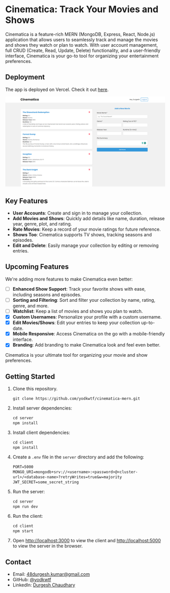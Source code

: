 # Cinematica: Track Your Movies and Shows

Cinematica is a feature-rich MERN (MongoDB, Express, React, Node.js) application that allows users to seamlessly track and manage the movies and shows they watch or plan to watch. With user account management, full CRUD (Create, Read, Update, Delete) functionality, and a user-friendly interface, Cinematica is your go-to tool for organizing your entertainment preferences.

## Deployment

The app is deployed on Vercel. Check it out [here](https://cinematica-mern.vercel.app/).

![Cinematica](./client/public/cinematica.png)

## Key Features

- **User Accounts**: Create and sign in to manage your collection.
- **Add Movies and Shows**: Quickly add details like name, duration, release year, genre, plot, and rating.
- **Rate Movies**: Keep a record of your movie ratings for future reference.
- **Shows Too**: Cinematica supports TV shows, tracking seasons and episodes.
- **Edit and Delete**: Easily manage your collection by editing or removing entries.

## Upcoming Features

We're adding more features to make Cinematica even better:

- [ ] **Enhanced Show Support**: Track your favorite shows with ease, including seasons and episodes.
- [ ] **Sorting and Filtering**: Sort and filter your collection by name, rating, genre, and more.
- [ ] **Watchlist**: Keep a list of movies and shows you plan to watch.
- [x] **Custom Usernames**: Personalize your profile with a custom username.
- [x] **Edit Movies/Shows**: Edit your entries to keep your collection up-to-date.
- [x] **Mobile Responsive**: Access Cinematica on the go with a mobile-friendly interface.
- [x] **Branding**: Add branding to make Cinematica look and feel even better.

Cinematica is your ultimate tool for organizing your movie and show preferences.

## Getting Started

1. Clone this repository.

   ```shell
   git clone https://github.com/yodkwtf/cinematica-mern.git
   ```

2. Install server dependencies:

   ```shell
   cd server
   npm install
   ```

3. Install client dependencies:

   ```shell
   cd client
   npm install
   ```

4. Create a `.env` file in the `server` directory and add the following:

   ```.env
   PORT=5000
   MONGO_URI=mongodb+srv://<username>:<password>@<cluster-url>/<database-name>?retryWrites=true&w=majority
   JWT_SECRET=some_secret_string
   ```

5. Run the server:

   ```shell
   cd server
   npm run dev
   ```

6. Run the client:

   ```shell
   cd client
   npm start
   ```

7. Open [http://localhost:3000](http://localhost:3000) to view the client and [http://localhost:5000](http://localhost:5000) to view the server in the browser.

## Contact

- Email: 48durgesh.kumar@gmail.com
- GitHub: [@yodkwtf](https://github.com/yokdwtf)
- LinkedIn: [Durgesh Chaudhary](https://www.linkedin.com/in/durgesh-chaudhary/)
